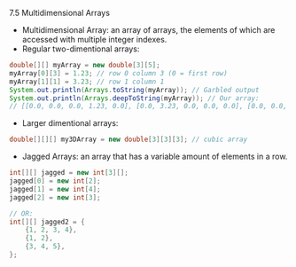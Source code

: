 7.5 Multidimensional Arrays

- Multidimensional Array: an array of arrays, the elements of which are accessed with multiple integer indexes.
- Regular two-dimentional arrays:
```java
double[][] myArray = new double[3][5];
myArray[0][3] = 1.23; // row 0 column 3 (0 = first row)
myArray[1][1] = 3.23; // row 1 column 1
System.out.println(Arrays.toString(myArray)); // Garbled output
System.out.println(Arrays.deepToString(myArray)); // Our array:
// [[0.0, 0.0, 0.0, 1.23, 0.0], [0.0, 3.23, 0.0, 0.0, 0.0], [0.0, 0.0, 0.0, 0.0, 0.0]]
```
- Larger dimentional arrays:
```java
double[][][] my3DArray = new double[3][3][3]; // cubic array
```
- Jagged Arrays: an array that has a variable amount of elements in a row.
```java
int[][] jagged = new int[3][];
jagged[0] = new int[2];
jagged[1] = new int[4];
jagged[2] = new int[3];

// OR:
int[][] jagged2 = {
	{1, 2, 3, 4},
	{1, 2},
	{3, 4, 5},
};
```